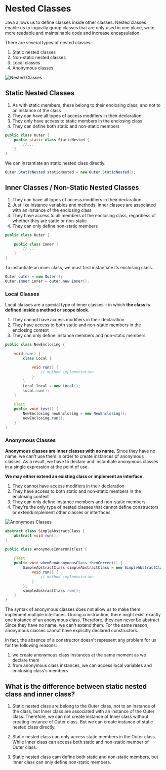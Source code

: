 # Nested Classes
Java allows us to define classes inside other classes. Nested classes enable us to logically group classes that are only used in one place, write more readable and maintainable code and increase encapsulation.

There are several types of nested classes:
1. Static nested classes
2. Non-static nested classes
3. Local classes
4. Anonymous classes

![Nested Classes](https://www.baeldung.com/wp-content/uploads/2019/04/nested-classes.png)

## Static Nested Classes
1. As with static members, these belong to their enclosing class, and not to an instance of the class
2. They can have all types of access modifiers in their declaration
3. They only have access to static members in the enclosing class
4. They can define both static and non-static members
```java
public class Outer {
    public static class StaticNested {
        //...
    }
}
```
We can instantiate an static nested class directly.
```java
Outer.StaticNested staticNested = new Outer.StaticNested();
```  

## Inner Classes / Non-Static Nested Classes
1. They can have all types of access modifiers in their declaration
2. Just like instance variables and methods, inner classes are associated with an instance of the enclosing class
3. They have access to all members of the enclosing class, regardless of whether they are static or non-static
4. They can only define non-static members
```java
public class Outer {
    
    public class Inner {
        // ...
    }
}
```

To instantiate an inner class, we must first instantiate its enclosing class.
```java
Outer outer = new Outer();
Outer.Inner inner = outer.new Inner();
```

### Local Classes
Local classes are a special type of inner classes – in which **the class is defined inside a method or scope block**.

1. They cannot have access modifiers in their declaration
2. They have access to both static and non-static members in the enclosing context
3. They can only define instance members and non-static members
```java
public class NewEnclosing {
    
    void run() {
        class Local {
 
            void run() {
                // method implementation
            }
        }
        Local local = new Local();
        local.run();
    }
    
    @Test
    public void test() {
        NewEnclosing newEnclosing = new NewEnclosing();
        newEnclosing.run();
    }
}
```

### Anonymous Classes
**Anonymous classes are inner classes with no name.** 
Since they have no name, we can't use them in order to create instances of anonymous classes. As a result, we have to declare and instantiate anonymous classes in a single expression at the point of use.

**We may either extend an existing class or implement an interface.**

1. They cannot have access modifiers in their declaration
2. They have access to both static and non-static members in the enclosing context
3. They can only define instance members and non-static members
4. They're the only type of nested classes that cannot define constructors or extend/implement other classes or interfaces

![Anonymous Classes](https://www.runoob.com/wp-content/uploads/2020/06/nm-word-image-145.png)

```java
abstract class SimpleAbstractClass {
    abstract void run();
}

public class AnonymousInnerUnitTest {
    
    @Test
    public void whenRunAnonymousClass_thenCorrect() {
        SimpleAbstractClass simpleAbstractClass = new SimpleAbstractClass() {
            void run() {
                // method implementation
            }
        };
        simpleAbstractClass.run();
    }
}
```
The syntax of anonymous classes does not allow us to make them implement multiple interfaces. During construction, there might exist exactly one instance of an anonymous class. Therefore, they can never be abstract. Since they have no name, we can't extend them. For the same reason, anonymous classes cannot have explicitly declared constructors.

In fact, the absence of a constructor doesn't represent any problem for us for the following reasons:

1. we create anonymous class instances at the same moment as we declare them
2. from anonymous class instances, we can access local variables and enclosing class's members


## What is the difference between static nested class and inner class?
1. Static nested class are belong to the Outer class, not to an instance of the class, 
but Inner class are associated with an instance of the Outer class. 
Therefore, we can not create instance of Inner class 
without creating instance of Outer class. But we can create instance of
static nested class directly.
   
2. Static nested class can only access static members in the Outer class. 
While Inner class can access both static and 
non-static member of Outer class.

3. Static nested class cam define both static and non-static members, 
but Inner class can only define non-static members.
